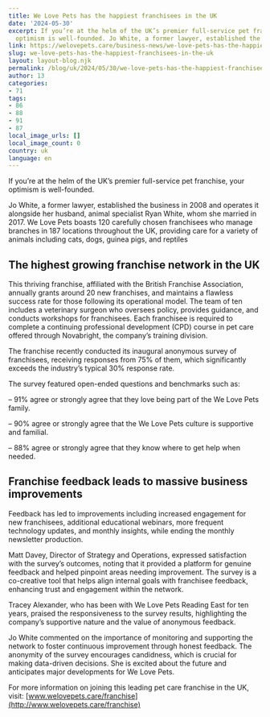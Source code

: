 ```yaml
---
title: We Love Pets has the happiest franchisees in the UK
date: '2024-05-30'
excerpt: If you’re at the helm of the UK’s premier full-service pet franchise, your
  optimism is well-founded. Jo White, a former lawyer, established the business in…
link: https://welovepets.care/business-news/we-love-pets-has-the-happiest-franchisees-in-the-uk/
slug: we-love-pets-has-the-happiest-franchisees-in-the-uk
layout: layout-blog.njk
permalink: /blog/uk/2024/05/30/we-love-pets-has-the-happiest-franchisees-in-the-uk/
author: 13
categories:
- 71
tags:
- 86
- 88
- 91
- 87
local_image_urls: []
local_image_count: 0
country: uk
language: en
---
```


If you’re at the helm of the UK’s premier full-service pet franchise, your optimism is well-founded.

Jo White, a former lawyer, established the business in 2008 and operates it alongside her husband, animal specialist Ryan White, whom she married in 2017. We Love Pets boasts 120 carefully chosen franchisees who manage branches in 187 locations throughout the UK, providing care for a variety of animals including cats, dogs, guinea pigs, and reptiles

## **The highest growing franchise network in the UK**

This thriving franchise, affiliated with the British Franchise Association, annually grants around 20 new franchises, and maintains a flawless success rate for those following its operational model. The team of ten includes a veterinary surgeon who oversees policy, provides guidance, and conducts workshops for franchisees. Each franchisee is required to complete a continuing professional development (CPD) course in pet care offered through Novabright, the company’s training division.

The franchise recently conducted its inaugural anonymous survey of franchisees, receiving responses from 75% of them, which significantly exceeds the industry’s typical 30% response rate.

The survey featured open-ended questions and benchmarks such as:

– 91% agree or strongly agree that they love being part of the We Love Pets family.

– 90% agree or strongly agree that the We Love Pets culture is supportive and familial.

– 88% agree or strongly agree that they know where to get help when needed.

## **Franchise feedback leads to massive business improvements**

Feedback has led to improvements including increased engagement for new franchisees, additional educational webinars, more frequent technology updates, and monthly insights, while ending the monthly newsletter production.

Matt Davey, Director of Strategy and Operations, expressed satisfaction with the survey’s outcomes, noting that it provided a platform for genuine feedback and helped pinpoint areas needing improvement. The survey is a co-creative tool that helps align internal goals with franchisee feedback, enhancing trust and engagement within the network.

Tracey Alexander, who has been with We Love Pets Reading East for ten years, praised the responsiveness to the survey results, highlighting the company’s supportive nature and the value of anonymous feedback.

Jo White commented on the importance of monitoring and supporting the network to foster continuous improvement through honest feedback. The anonymity of the survey encourages candidness, which is crucial for making data-driven decisions. She is excited about the future and anticipates major developments for We Love Pets.

For more information on joining this leading pet care franchise in the UK, visit: [www.welovepets.care/franchise](http://www.welovepets.care/franchise)